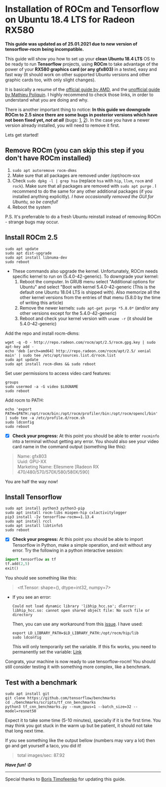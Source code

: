 # Installation of ROCm and Tensorflow on Ubuntu 18.4 LTS for Radeon RX580 
**This guide was updated as of 25.01.2021 due to new version of tensorflow-rocm being incompatible.**


This guide will show you how to set up your **clean Ubuntu 18.4  LTS** OS to be ready to run **Tensorflow** projects, using **ROCm** to take advantage of the power of your **RX580 graphics card (or any gfx803)** in a tested, easy and fast way (It should work on other supported Ubuntu versions and other graphic cards too, with only slight changes).

It is basically a resume of the [official guide by AMD](https://rocmdocs.amd.com/en/latest/Installation_Guide/Installation-Guide.html), and the [unofficial guide by Mathieu Poliquin](https://www.videogames.ai/Install-ROCM-Machine-Learning-AMD-GPU). I highly recommend to check those links, in order to understand what you are doing and why.

There is another important thing to notice: **In this guide we downgrade ROCm to 2.5 since there are some bugs in posterior versions which have not been fixed yet, *not at all*** (bugs: [1](https://github.com/RadeonOpenCompute/ROCm/issues/1269), [2](https://github.com/RadeonOpenCompute/ROCm/issues/1265)). In the case you have a newer version already installed, you will need to remove it first.

Lets get started!
## Remove ROCm (you can skip this step if you don't have ROCm installed)
1. ```sudo apt autoremove rocm-dkms```
2. Make sure that all packages are removed under /opt/rocm-xxx
3. Check ```sudo dpkg -l | grep hsa``` (replace ```hsa``` with ```hip```, ```llvm```, ```rocm``` and ```rock```). Make sure that all packages are removed with ```sudo apt purge``` . I recommend to do the same for any other additional packages (if you installed anything explicitly).
*I have occasionally removed the GUI for Ubuntu, so be careful!*
4. Reboot the system

P.S. It's preferrable to do a fresh Ubuntu reinstall instead of removing ROCm - strange bugs may occur.
## Install ROCm 2.5
```
sudo apt update
sudo apt dist-upgrade
sudo apt install libnuma-dev
sudo reboot
```
- These commands also upgrade the kernel. Unfortunately, ROCm needs specific kernel to run on (5.4.0-42-generic). To downgrade your kernel:
  1. Reboot the computer. In GRUB menu select "Additional options for Ubuntu" and select "Boot with kernel 5.4.0-42-generic (This is the default one Ubuntu 18.04 LTS is shipped with). Also memorize all the other kernel versions from the entries of that menu (5.8.0 by the time of writing this article)
  1. Remove the newer kernels: ``` sudo apt-get purge *5.8.0* ``` (and/or any other versions except for the 5.4.0-42-generic)
  1. Reboot and check your kernel version with ```uname -r``` (it should be 5.4.0-42-generic)

Add the repo and install rocm-dkms:
```
wget -q -O - http://repo.radeon.com/rocm/apt/2.5/rocm.gpg.key | sudo apt-key add -
echo 'deb [arch=amd64] http://repo.radeon.com/rocm/apt/2.5/ xenial main' | sudo tee /etc/apt/sources.list.d/rocm.list
sudo apt update
sudo apt install rocm-dkms && sudo reboot
```
Set user permissions to access video card features:
```
groups
sudo usermod -a -G video $LOGNAME
sudo reboot
```
Add rocm to PATH:
```
echo 'export PATH=$PATH:/opt/rocm/bin:/opt/rocm/profiler/bin:/opt/rocm/opencl/bin' | sudo tee -a /etc/profile.d/rocm.sh
sudo ldconfig
sudo reboot
```
- [x] **Check your progress:** At this point you should be able to enter `rocminfo` into a terminal without getting any error. You should also see your video card name in the command output (something like this):
> Name:                    gfx803                             
> Uuid:                    GPU-XX                             
> Marketing Name:          Ellesmere [Radeon RX 470/480/570/570X/580/580X/590]

You are half the way now!
## Install Tensorflow
```
sudo apt install python3 python3-pip
sudo apt install rocm-libs miopen-hip cxlactivitylogger
pip3 install -Iv tensorflow-rocm==1.13.4
sudo apt install rccl
sudo apt install libtinfo5
sudo reboot
```
- [x] **Check your progress:** At this point you should be able to import Tensorflow in Python, make a simple operation, and exit without any error. Try the following in a python interactive session:
```python
import tensorflow as tf
tf.add(2,5)
exit()
```
You should see something like this: 
> <tf.Tensor: shape=(), dtype=int32, numpy=7>

- If you see an error:
  ```
  Could not load dynamic library 'libhip_hcc.so'; dlerror: libhip_hcc.so: cannot open shared object file: No such file or directory
  ```
  Then, you can use any workaround from this [issue](https://github.com/RadeonOpenCompute/ROCm/issues/1163). I have used:
  ```
  export LD_LIBRARY_PATH=$LD_LIBRARY_PATH:/opt/rocm/hip/lib
  sudo ldconfig
  ```
  This will only temporarily set the variable. If this fix works, you need to permanently set the variable: [Link](https://askubuntu.com/questions/887442/how-to-permanently-set-an-environment-variable)

Congrats, your machine is now ready to use tensorflow-rocm! You should still consider testing it with something more complex, like a benchmark.
## Test with a benchmark
```
sudo apt install git
git clone https://github.com/tensorflow/benchmarks
cd ./benchmarks/scripts/tf_cnn_benchmarks
python3 tf_cnn_benchmarks.py --num_gpus=1 --batch_size=32 --model=resnet50
```
Expect it to take some time (5-10 minutes), specially if it is the first time. You may think you got stuck in the warm up but be patient, it should not take that long next time.

If you see something like the output bellow (numbers may vary a lot) then go and get yourself a taco, you did it!
> total images/sec: 87.92

***Have fun! :D***


-------
Special thanks to [Boris Timofeenko](https://github.com/boriswinner) for updating this guide.
